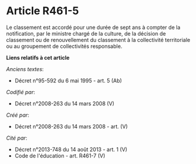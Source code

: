 # Article R461-5

Le classement est accordé pour une durée de sept ans à compter de la notification, par le ministre chargé de la culture, de
la décision de classement ou de renouvellement du classement à la collectivité territoriale ou au groupement de collectivités
responsable.

**Liens relatifs à cet article**

_Anciens textes_:

  - Décret n°95-592 du 6 mai 1995 - art. 5 (Ab)

_Codifié par_:

  - Décret n°2008-263 du 14 mars 2008 (V)

_Créé par_:

  - Décret n°2008-263 du 14 mars 2008 - art. (V)

_Cité par_:

  - Décret n°2013-748 du 14 août 2013 - art. 1 (V)
  - Code de l'éducation - art. R461-7 (V)
